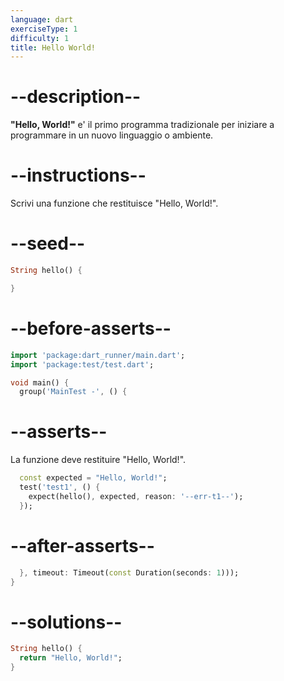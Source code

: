 ```yaml
---
language: dart
exerciseType: 1
difficulty: 1
title: Hello World!
---
```


# --description--

__"Hello, World!"__ e' il primo programma tradizionale per iniziare a programmare in un nuovo linguaggio o ambiente.

# --instructions--

Scrivi una funzione che restituisce "Hello, World!".

# --seed--

```dart
String hello() {

}
```

# --before-asserts--

```dart
import 'package:dart_runner/main.dart';
import 'package:test/test.dart';

void main() {
  group('MainTest -', () {
```

# --asserts--

La funzione deve restituire "Hello, World!".

```dart
  const expected = "Hello, World!";
  test('test1', () {
    expect(hello(), expected, reason: '--err-t1--');
  });
```

# --after-asserts--

```dart
  }, timeout: Timeout(const Duration(seconds: 1)));
}
```

# --solutions--

```dart
String hello() {
  return "Hello, World!";
}
```

